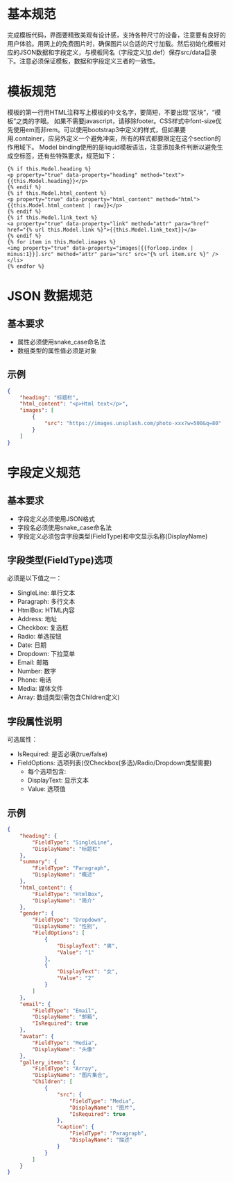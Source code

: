 # 基本规范
完成模板代码，界面要精致美观有设计感，支持各种尺寸的设备，注意要有良好的用户体验。用网上的免费图片时，确保图片以合适的尺寸加载。然后初始化模板对应的JSON数据和字段定义，与模板同名（字段定义加.def）保存src/data目录下。注意必须保证模板，数据和字段定义三者的一致性。

# 模板规范
模板的第一行用HTML注释写上模板的中文名字，要简短，不要出现“区块”，“模板”之类的字眼。
如果不需要javascript，请移除footer。CSS样式中font-size优先使用em而非rem。可以使用bootstrap3中定义的样式，但如果要用.container，应另外定义一个避免冲突，所有的样式都要限定在这个section的作用域下。
Model binding使用的是liquid模板语法，注意添加条件判断以避免生成空标签，还有些特殊要求，规范如下：
``` src/templates/tpl.liquid
{% if this.Model.heading %}
<p property="true" data-property="heading" method="text">{{this.Model.heading}}</p>
{% endif %}
{% if this.Model.html_content %}
<p property="true" data-property="html_content" method="html">{{this.Model.html_content | raw}}</p>
{% endif %}
{% if this.Model.link_text %}
<a property="true" data-property="link" method="attr" para="href" href="{% url this.Model.link %}">{{this.Model.link_text}}</a>
{% endif %}
{% for item in this.Model.images %}
<img property="true" data-property="images[{{forloop.index | minus:1}}].src" method="attr" para="src" src="{% url item.src %}" />
</li>
{% endfor %}
```
# JSON 数据规范
## 基本要求
- 属性必须使用snake_case命名法
- 数组类型的属性值必须是对象
## 示例
``` src/data/tpl.json
{
    "heading": "标题栏",
    "html_content": "<p>Html text</p>",
    "images": [
        {
            "src": "https://images.unsplash.com/photo-xxx?w=500&q=80"
        }
    ]
}
```
# 字段定义规范
## 基本要求
- 字段定义必须使用JSON格式
- 字段名必须使用snake_case命名法
- 字段定义必须包含字段类型(FieldType)和中文显示名称(DisplayName)

## 字段类型(FieldType)选项
必须是以下值之一：
- SingleLine: 单行文本
- Paragraph: 多行文本
- HtmlBox: HTML内容
- Address: 地址
- Checkbox: 复选框
- Radio: 单选按钮
- Date: 日期
- Dropdown: 下拉菜单
- Email: 邮箱
- Number: 数字
- Phone: 电话
- Media: 媒体文件
- Array: 数组类型(需包含Children定义)

## 字段属性说明   
可选属性：
- IsRequired: 是否必填(true/false)
- FieldOptions: 选项列表(仅Checkbox(多选)/Radio/Dropdown类型需要)
  - 每个选项包含:
  - DisplayText: 显示文本
  - Value: 选项值

## 示例
``` src/data/tpl.def.json
{
    "heading": {
        "FieldType": "SingleLine",
        "DisplayName": "标题栏"
    },
    "summary": {
        "FieldType": "Paragraph",
        "DisplayName": "概述"
    },
    "html_content": {
        "FieldType": "HtmlBox",
        "DisplayName": "简介"
    },
    "gender": {
        "FieldType": "Dropdown",
        "DisplayName": "性别",
        "FieldOptions": [
            {
                "DisplayText": "男",
                "Value": "1"
            },
            {
                "DisplayText": "女",
                "Value": "2"
            }
        ]
    },
    "email": {
        "FieldType": "Email",
        "DisplayName": "邮箱",
        "IsRequired": true
    },
    "avatar": {
        "FieldType": "Media",
        "DisplayName": "头像"
    },
    "gallery_items": {
        "FieldType": "Array",
        "DisplayName": "图片集合",
        "Children": [
            {
                "src": {
                    "FieldType": "Media",
                    "DisplayName": "图片",
                    "IsRequired": true
                },
                "caption": {
                    "FieldType": "Paragraph",
                    "DisplayName": "描述"
                }
            }
        ]
    }
}
```